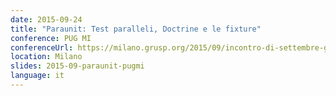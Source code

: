 ```yaml
---
date: 2015-09-24
title: "Paraunit: Test paralleli, Doctrine e le fixture"
conference: PUG MI
conferenceUrl: https://milano.grusp.org/2015/09/incontro-di-settembre-giovedi-24-ore-1930/
location: Milano
slides: 2015-09-paraunit-pugmi
language: it
---
```

